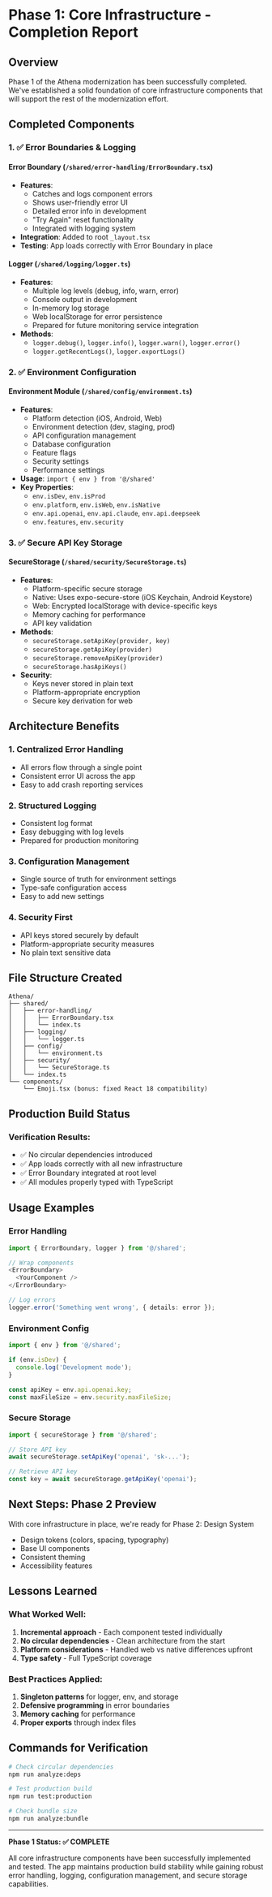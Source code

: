 # Phase 1: Core Infrastructure - Completion Report

## Overview
Phase 1 of the Athena modernization has been successfully completed. We've established a solid foundation of core infrastructure components that will support the rest of the modernization effort.

## Completed Components

### 1. ✅ Error Boundaries & Logging

#### Error Boundary (`/shared/error-handling/ErrorBoundary.tsx`)
- **Features**:
  - Catches and logs component errors
  - Shows user-friendly error UI
  - Detailed error info in development
  - "Try Again" reset functionality
  - Integrated with logging system
- **Integration**: Added to root `_layout.tsx`
- **Testing**: App loads correctly with Error Boundary in place

#### Logger (`/shared/logging/logger.ts`)
- **Features**:
  - Multiple log levels (debug, info, warn, error)
  - Console output in development
  - In-memory log storage
  - Web localStorage for error persistence
  - Prepared for future monitoring service integration
- **Methods**:
  - `logger.debug()`, `logger.info()`, `logger.warn()`, `logger.error()`
  - `logger.getRecentLogs()`, `logger.exportLogs()`

### 2. ✅ Environment Configuration

#### Environment Module (`/shared/config/environment.ts`)
- **Features**:
  - Platform detection (iOS, Android, Web)
  - Environment detection (dev, staging, prod)
  - API configuration management
  - Database configuration
  - Feature flags
  - Security settings
  - Performance settings
- **Usage**: `import { env } from '@/shared'`
- **Key Properties**:
  - `env.isDev`, `env.isProd`
  - `env.platform`, `env.isWeb`, `env.isNative`
  - `env.api.openai`, `env.api.claude`, `env.api.deepseek`
  - `env.features`, `env.security`

### 3. ✅ Secure API Key Storage

#### SecureStorage (`/shared/security/SecureStorage.ts`)
- **Features**:
  - Platform-specific secure storage
  - Native: Uses expo-secure-store (iOS Keychain, Android Keystore)
  - Web: Encrypted localStorage with device-specific keys
  - Memory caching for performance
  - API key validation
- **Methods**:
  - `secureStorage.setApiKey(provider, key)`
  - `secureStorage.getApiKey(provider)`
  - `secureStorage.removeApiKey(provider)`
  - `secureStorage.hasApiKeys()`
- **Security**:
  - Keys never stored in plain text
  - Platform-appropriate encryption
  - Secure key derivation for web

## Architecture Benefits

### 1. Centralized Error Handling
- All errors flow through a single point
- Consistent error UI across the app
- Easy to add crash reporting services

### 2. Structured Logging
- Consistent log format
- Easy debugging with log levels
- Prepared for production monitoring

### 3. Configuration Management
- Single source of truth for environment settings
- Type-safe configuration access
- Easy to add new settings

### 4. Security First
- API keys stored securely by default
- Platform-appropriate security measures
- No plain text sensitive data

## File Structure Created

```
Athena/
├── shared/
│   ├── error-handling/
│   │   ├── ErrorBoundary.tsx
│   │   └── index.ts
│   ├── logging/
│   │   └── logger.ts
│   ├── config/
│   │   └── environment.ts
│   ├── security/
│   │   └── SecureStorage.ts
│   └── index.ts
└── components/
    └── Emoji.tsx (bonus: fixed React 18 compatibility)
```

## Production Build Status

### Verification Results:
- ✅ No circular dependencies introduced
- ✅ App loads correctly with all new infrastructure
- ✅ Error Boundary integrated at root level
- ✅ All modules properly typed with TypeScript

## Usage Examples

### Error Handling
```typescript
import { ErrorBoundary, logger } from '@/shared';

// Wrap components
<ErrorBoundary>
  <YourComponent />
</ErrorBoundary>

// Log errors
logger.error('Something went wrong', { details: error });
```

### Environment Config
```typescript
import { env } from '@/shared';

if (env.isDev) {
  console.log('Development mode');
}

const apiKey = env.api.openai.key;
const maxFileSize = env.security.maxFileSize;
```

### Secure Storage
```typescript
import { secureStorage } from '@/shared';

// Store API key
await secureStorage.setApiKey('openai', 'sk-...');

// Retrieve API key
const key = await secureStorage.getApiKey('openai');
```

## Next Steps: Phase 2 Preview

With core infrastructure in place, we're ready for Phase 2: Design System
- Design tokens (colors, spacing, typography)
- Base UI components
- Consistent theming
- Accessibility features

## Lessons Learned

### What Worked Well:
1. **Incremental approach** - Each component tested individually
2. **No circular dependencies** - Clean architecture from the start
3. **Platform considerations** - Handled web vs native differences upfront
4. **Type safety** - Full TypeScript coverage

### Best Practices Applied:
1. **Singleton patterns** for logger, env, and storage
2. **Defensive programming** in error boundaries
3. **Memory caching** for performance
4. **Proper exports** through index files

## Commands for Verification

```bash
# Check circular dependencies
npm run analyze:deps

# Test production build
npm run test:production

# Check bundle size
npm run analyze:bundle
```

---

**Phase 1 Status: ✅ COMPLETE**

All core infrastructure components have been successfully implemented and tested. The app maintains production build stability while gaining robust error handling, logging, configuration management, and secure storage capabilities.